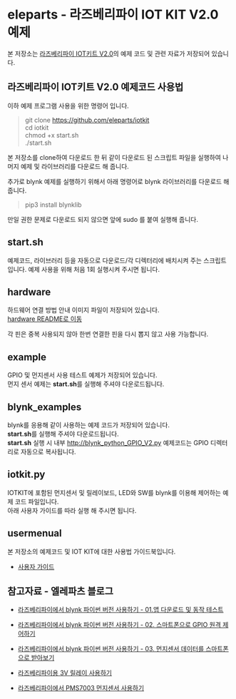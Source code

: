 # eleparts - 라즈베리파이 IOT KIT V2.0 예제  
  
본 저장소는 [라즈베리파이 IOT키트 V2.0](https://www.eleparts.co.kr/EPXMVGDB)의 예제 코드 및 관련 자료가 저장되어 있습니다.  
  
## 라즈베리파이 IOT키트 V2.0 예제코드 사용법
  
이하 예제 프로그램 사용을 위한 명령어 입니다.  
> git clone https://github.com/eleparts/iotkit  
> cd iotkit  
> chmod +x start.sh  
> ./start.sh  
  
본 저장소를 clone하여 다운로드 한 뒤 같이 다운로드 된 스크립트 파일을 실행하여 나머지 예제 및 라이브러리를 다운로드 해 줍니다.

추가로 blynk 예제를 실행하기 위해서 아래 명령어로 blynk 라이브러리를 다운로드 해 줍니다.
> pip3 install blynklib  
  
만일 권한 문제로 다운로드 되지 않으면 앞에 sudo 를 붙여 실행해 줍니다.
  
## start.sh  
  
예제코드, 라이브러리 등을 자동으로 다운로드/각 디렉터리에 배치시켜 주는 스크립트 입니다.
예제 사용을 위해 처음 1회 실행시켜 주시면 됩니다.  
  
## hardware  
  
하드웨어 연결 방법 안내 이미지 파일이 저장되어 있습니다.  
[hardware README로 이동](https://github.com/eleparts/iotkit/tree/master/hardware)  
  
각 핀은 중복 사용되지 않아 한번 연결한 핀을 다시 뽑지 않고 사용 가능합니다.  
  
## example  
  
GPIO 및 먼지센서 사용 테스트 예제가 저장되어 있습니다.  
먼지 센서 예제는 **start.sh**를 실행해 주셔야 다운로드됩니다.  
  
## blynk_examples
  
blynk를 응용해 같이 사용하는 예제 코드가 저장되어 있습니다.  
**start.sh**를 실행해 주셔야 다운로드됩니다.  
**start.sh** 실행 시 내부 http://blynk_python_GPIO_V2.py 예제코드는 GPIO 디렉터리로 자동으로 복사됩니다.  
  
## iotkit.py
  
IOTKIT에 포함된 먼지센서 및 릴레이보드, LED와 SW를 blynk를 이용해 제어하는 예제 코드 파일입니다.  
아래 사용자 가이드를 따라 실행 해 주시면 됩니다.  
  
## usermenual  
  
본 저장소의 예제코드 및 IOT KIT에 대한 사용법 가이드북입니다.  
- [사용자 가이드](https://www.eleparts.co.kr/data/_gextends/good-pdf/201907/good-pdf-7705965-2.pdf)  

## 참고자료 - 엘레파츠 블로그
  
- [라즈베리파이에서 blynk 파이썬 버전 사용하기 - 01.앱 다운로드 및 동작 테스트](https://blog.naver.com/elepartsblog/221590120617)  
  
- [라즈베리파이에서 blynk 파이썬 버전 사용하기 - 02. 스마트폰으로 GPIO 원격 제어하기](https://blog.naver.com/elepartsblog/221592159830)  
  
- [라즈베리파이에서 blynk 파이썬 버전 사용하기 - 03. 먼지센서 데이터를 스마트폰으로 받아보기](https://blog.naver.com/elepartsblog/221594252948)  
  
- [라즈베리파이용 3V 릴레이 사용하기](https://blog.naver.com/elepartsblog/221358322401)  
  
- [라즈베리파이에서 PMS7003 먼지센서 사용하기](https://blog.naver.com/elepartsblog/221347040698)  
  
